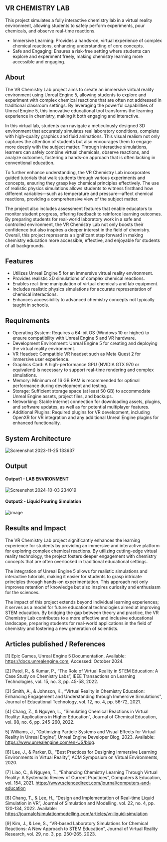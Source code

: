 ## VR CHEMISTRY LAB
This project simulates a fully interactive chemistry lab in a virtual reality environment, allowing students to safely perform experiments, pour chemicals, and observe real-time reactions.
* Immersive Learning: Provides a hands-on, virtual experience of complex chemical reactions, enhancing understanding of core concepts.
* Safe and Engaging: Ensures a risk-free setting where students can explore and experiment freely, making chemistry learning more accessible and engaging.

## About
The VR Chemistry Lab project aims to create an immersive virtual reality environment using Unreal Engine 5, allowing students to explore and experiment with complex chemical reactions that are often not addressed in traditional classroom settings. By leveraging the powerful capabilities of Unreal Engine 5, this innovative educational tool transforms the learning experience in chemistry, making it both engaging and interactive.

In this virtual lab, students can navigate a meticulously designed 3D environment that accurately simulates real laboratory conditions, complete with high-quality graphics and fluid animations. This visual realism not only captures the attention of students but also encourages them to engage more deeply with the subject matter. Through interactive simulations, learners can safely combine virtual chemicals, observe reactions, and analyze outcomes, fostering a hands-on approach that is often lacking in conventional education.

To further enhance understanding, the VR Chemistry Lab incorporates guided tutorials that walk students through various experiments and concepts, ensuring they grasp key chemical principles effectively. The use of realistic physics simulations allows students to witness firsthand how different variables—such as temperature and pressure—affect chemical reactions, providing a comprehensive view of the subject matter.

The project also includes assessment features that enable educators to monitor student progress, offering feedback to reinforce learning outcomes. By preparing students for real-world laboratory work in a safe and controlled environment, the VR Chemistry Lab not only boosts their confidence but also inspires a deeper interest in the field of chemistry. Overall, this project represents a significant step forward in making chemistry education more accessible, effective, and enjoyable for students of all backgrounds.

## Features

- Utilizes Unreal Engine 5 for an immersive virtual reality environment.
- Provides realistic 3D simulations of complex chemical reactions.
- Enables real-time manipulation of virtual chemicals and lab equipment.
- Includes realistic physics simulations for accurate representation of chemical interactions.
- Enhances accessibility to advanced chemistry concepts not typically taught in schools.
  
## Requirements
- Operating System: Requires a 64-bit OS (Windows 10 or higher) to ensure compatibility with Unreal Engine 5 and VR hardware.
- Development Environment: Unreal Engine 5 for creating and deploying the virtual reality environment.
- VR Headset: Compatible VR headset such as Meta Quest 2 for immersive user experience.
- Graphics Card: A high-performance GPU (NVIDIA GTX 970 or equivalent) is necessary to support real-time rendering and complex simulations.
- Memory: Minimum of 16 GB RAM is recommended for optimal performance during development and testing.
- Storage: Sufficient storage space (at least 50 GB) to accommodate Unreal Engine assets, project files, and backups.
- Networking: Stable internet connection for downloading assets, plugins, and software updates, as well as for potential multiplayer features.
- Additional Plugins: Required plugins for VR development, including OpenXR for VR integration and any additional Unreal Engine plugins for enhanced functionality.
## System Architecture
<!--Embed the system architecture diagram as shown below-->

![Screenshot 2023-11-25 133637](https://github.com/<<yourusername>>/Hand-Gesture-Recognition-System/assets/75235455/a60c11f3-0a11-47fb-ac89-755d5f45c995)


## Output

#### Output1 - LAB ENVIRONMENT
![Screenshot 2024-10-03 234019](https://github.com/user-attachments/assets/4bf17afa-4381-4e84-a3f2-e8267db5708e)
#### Output2 - Liquid Pouring Simulation
![image](https://github.com/user-attachments/assets/6a6c0090-e1ee-4a44-9ff1-00a340eba04b)

## Results and Impact

The VR Chemistry Lab project significantly enhances the learning experience for students by providing an immersive and interactive platform for exploring complex chemical reactions. By utilizing cutting-edge virtual reality technology, the project fosters deeper engagement with chemistry concepts that are often overlooked in traditional educational settings.

The integration of Unreal Engine 5 allows for realistic simulations and interactive tutorials, making it easier for students to grasp intricate principles through hands-on experimentation. This approach not only improves retention of knowledge but also inspires curiosity and enthusiasm for the sciences.

The impact of this project extends beyond individual learning experiences; it serves as a model for future educational technologies aimed at improving STEM education. By bridging the gap between theory and practice, the VR Chemistry Lab contributes to a more effective and inclusive educational landscape, preparing students for real-world applications in the field of chemistry and fostering a new generation of scientists.

## Articles published / References
[1] Epic Games, Unreal Engine 5 Documentation, Available: https://docs.unrealengine.com, Accessed: October 2024.

[2] Patel, R., & Kumar, P., “The Role of Virtual Reality in STEM Education: A Case Study on Chemistry Labs”, IEEE Transactions on Learning Technologies, vol. 15, no. 3, pp. 45-58, 2022.

[3] Smith, A., & Johnson, K., “Virtual Reality in Chemistry Education: Enhancing Engagement and Understanding through Immersive Simulations”, Journal of Educational Technology, vol. 12, no. 4, pp. 56-72, 2021.

[4] Chang, Z., & Nguyen, L., “Simulating Chemical Reactions in Virtual Reality: Applications in Higher Education”, Journal of Chemical Education, vol. 98, no. 6, pp. 245-260, 2022.

5] Williams, J., “Optimizing Particle Systems and Visual Effects for Virtual Reality in Unreal Engine”, Unreal Engine Developer Blog, 2023. Available: https://www.unrealengine.com/en-US/blog.

[6] Lee, J., & Parker, D., “Best Practices for Designing Immersive Learning Environments in Virtual Reality”, ACM Symposium on Virtual Environments, 2020.

[7] Liao, C., & Nguyen, T., “Enhancing Chemistry Learning Through Virtual Reality: A Systematic Review of Current Practices”, Computers & Education, vol. 154, 2021. https://www.sciencedirect.com/journal/computers-and-education

[8]  Chang, T., & Lee, H., “Design and Implementation of Real-time Liquid Simulation in VR”, Journal of Simulation and Modelling, vol. 22, no. 4, pp. 120-134, 2022. Available: https://journalofsimulationmodelling.com/articles/vr-liquid-simulation

[9] Kim, J., & Lee, S., “VR-based Laboratory Simulations for Chemical Reactions: A New Approach to STEM Education”, Journal of Virtual Reality Research, vol. 29, no. 3, pp. 250-265, 2023.




